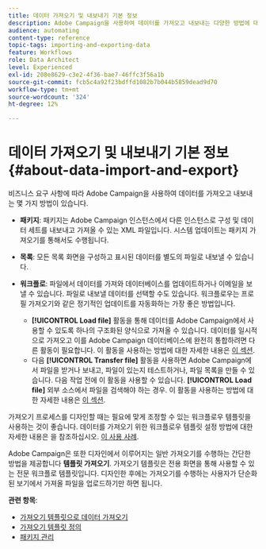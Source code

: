```yaml
---
title: 데이터 가져오기 및 내보내기 기본 정보
description: Adobe Campaign을 사용하여 데이터를 가져오고 내보내는 다양한 방법에 대해 알아봅니다.
audience: automating
content-type: reference
topic-tags: importing-and-exporting-data
feature: Workflows
role: Data Architect
level: Experienced
exl-id: 208e8629-c3e2-4f36-bae7-46ffc3f56a1b
source-git-commit: fcb5c4a92f23bdffd1082b7b044b5859dead9d70
workflow-type: tm+mt
source-wordcount: '324'
ht-degree: 12%

---
```


# 데이터 가져오기 및 내보내기 기본 정보{#about-data-import-and-export}

비즈니스 요구 사항에 따라 Adobe Campaign을 사용하여 데이터를 가져오고 내보내는 몇 가지 방법이 있습니다.

* **패키지**: 패키지는 Adobe Campaign 인스턴스에서 다른 인스턴스로 구성 및 데이터 세트를 내보내고 가져올 수 있는 XML 파일입니다. 시스템 업데이트는 패키지 가져오기를 통해서도 수행됩니다.
* **목록**: 모든 목록 화면을 구성하고 표시된 데이터를 별도의 파일로 내보낼 수 있습니다.
* **워크플로**: 파일에서 데이터를 가져와 데이터베이스를 업데이트하거나 이메일을 보낼 수 있습니다. 파일로 내보낼 데이터를 선택할 수도 있습니다. 워크플로우는 프로필 가져오기와 같은 정기적인 업데이트를 자동화하는 가장 좋은 방법입니다.

   * **[!UICONTROL Load file]** 활동을 통해 데이터를 Adobe Campaign에서 사용할 수 있도록 하나의 구조화된 양식으로 가져올 수 있습니다. 데이터를 일시적으로 가져오고 이를 Adobe Campaign 데이터베이스에 완전히 통합하려면 다른 활동이 필요합니다. 이 활동을 사용하는 방법에 대한 자세한 내용은 [이 섹션](../../automating/using/load-file.md).
   * 다음 **[!UICONTROL Transfer file]** 활동을 사용하면 Adobe Campaign에서 파일을 받거나 보내고, 파일이 있는지 테스트하거나, 파일 목록을 만들 수 있습니다. 다음 작업 전에 이 활동을 사용할 수 있습니다. **[!UICONTROL Load file]** 외부 소스에서 파일을 검색해야 하는 경우. 이 활동을 사용하는 방법에 대한 자세한 내용은 [이 섹션](../../automating/using/transfer-file.md).

가져오기 프로세스를 디자인할 때는 필요에 맞게 조정할 수 있는 워크플로우 템플릿을 사용하는 것이 좋습니다. 데이터를 가져오기 위한 워크플로우 템플릿 설정 방법에 대한 자세한 내용은 을 참조하십시오. [이 사용 사례](../../automating/using/creating-import-workflow-templates.md).

Adobe Campaign은 또한 디자인에서 이루어지는 일반 가져오기를 수행하는 간단한 방법을 제공합니다 **템플릿 가져오기**. 가져오기 템플릿은 전용 화면을 통해 사용할 수 있는 전문 워크플로 템플릿입니다. 디자인한 후에는 가져오기를 수행하는 사용자가 단순화된 보기에서 가져올 파일을 업로드하기만 하면 됩니다.

**관련 항목**:

* [가져오기 템플릿으로 데이터 가져오기](../../automating/using/importing-data-with-import-templates.md)
* [가져오기 템플릿 정의](../../automating/using/importing-data-with-import-templates.md#setting-up-import-templates)
* [패키지 관리](../../automating/using/managing-packages.md)
